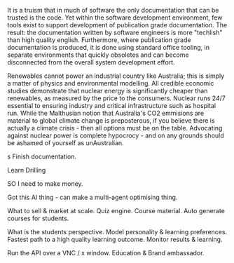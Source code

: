 It is a truism that in much of software the only documentation that can be trusted is the code. Yet within the software development environment, few tools exist to support development of publication grade documentation. The result: the documentation written by software engineers is more "techlish"  than high quality english.
Furthermore, where publication grade documentation is produced, it is done using standard office tooling, in separate environments that quickly obsoletes and can become disconnected from the overall system development effort.


Renewables cannot power an industrial country like Australia; this is simply a matter of physics and environmental modelling. All credible economic studies demonstrate that nuclear energy is significantly cheaper than renewables, as measured by the price to the consumers. Nuclear runs 24/7 essential to ensuring industry and critical infrastructure such as hospital run. While the Malthusian notion that Australia's CO2 emmisions are material to global climate change is preposterous, if you believe there is actually a climate crisis - then all options must be on the table. Advocating against nuclear power is complete hypocrocy - and on any grounds should be ashamed of yourself as unAustralian.

s
Finish documentation.

Learn
Drilling

SO I need to make money.

Got this AI thing - can make a multi-agent optimising thing.

What to sell & market at scale.
Quiz engine. Course material. Auto generate courses for students.

What is the students perspective.
Model personality & learning preferences.  Fastest path to a high quality learning outcome. Monitor results & learning.

Run the API over a VNC / x window.
Education & Brand ambassador.
